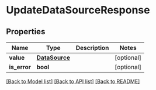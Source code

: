 # UpdateDataSourceResponse

## Properties
Name | Type | Description | Notes
------------ | ------------- | ------------- | -------------
**value** | [**DataSource**](DataSource.md) |  | [optional] 
**is_error** | **bool** |  | [optional] 

[[Back to Model list]](../README.md#documentation-for-models) [[Back to API list]](../README.md#documentation-for-api-endpoints) [[Back to README]](../README.md)

